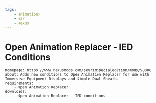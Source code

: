 ```yaml
---
tags:
    - animations
    - oar
    - nexus
---
```


# Open Animation Replacer - IED Conditions

```project_info
homepage: https://www.nexusmods.com/skyrimspecialedition/mods/98308
about: Adds new conditions to Open Animation Replacer for use with Immersive Equipment Displays and Simple Dual Sheath.
requirements:
    - Open Animation Replacer
downloads:
    - Open Animation Replacer - IED conditions
```

